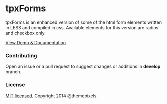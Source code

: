 tpxForms
=========

tpxForms is an enhanced version of some of the html form elements written in LESS and compiled in css. Available elements for this version are radios and checkbox only.

[View Demo &amp; Documentation](http://ui.themepixels.com/tpxforms)

### Contributing

Open an issue or a pull request to suggest changes or additions in **develop** branch.

### License

[MIT licensed.](LICENSE.md) Copyright 2014 @themepixels.
